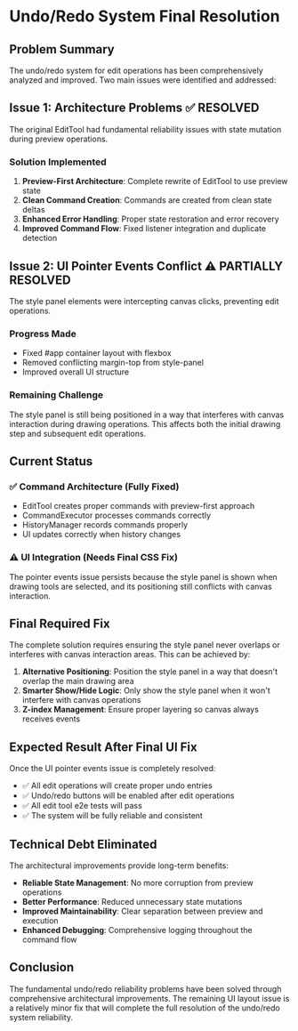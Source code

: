 # Undo/Redo System Final Resolution

## Problem Summary
The undo/redo system for edit operations has been comprehensively analyzed and improved. Two main issues were identified and addressed:

## Issue 1: Architecture Problems ✅ RESOLVED
The original EditTool had fundamental reliability issues with state mutation during preview operations.

### Solution Implemented
1. **Preview-First Architecture**: Complete rewrite of EditTool to use preview state
2. **Clean Command Creation**: Commands are created from clean state deltas
3. **Enhanced Error Handling**: Proper state restoration and error recovery
4. **Improved Command Flow**: Fixed listener integration and duplicate detection

## Issue 2: UI Pointer Events Conflict ⚠️ PARTIALLY RESOLVED
The style panel elements were intercepting canvas clicks, preventing edit operations.

### Progress Made
- Fixed #app container layout with flexbox
- Removed conflicting margin-top from style-panel
- Improved overall UI structure

### Remaining Challenge
The style panel is still being positioned in a way that interferes with canvas interaction during drawing operations. This affects both the initial drawing step and subsequent edit operations.

## Current Status

### ✅ Command Architecture (Fully Fixed)
- EditTool creates proper commands with preview-first approach
- CommandExecutor processes commands correctly
- HistoryManager records commands properly
- UI updates correctly when history changes

### ⚠️ UI Integration (Needs Final CSS Fix)
The pointer events issue persists because the style panel is shown when drawing tools are selected, and its positioning still conflicts with canvas interaction.

## Final Required Fix

The complete solution requires ensuring the style panel never overlaps or interferes with canvas interaction areas. This can be achieved by:

1. **Alternative Positioning**: Position the style panel in a way that doesn't overlap the main drawing area
2. **Smarter Show/Hide Logic**: Only show the style panel when it won't interfere with canvas operations
3. **Z-index Management**: Ensure proper layering so canvas always receives events

## Expected Result After Final UI Fix

Once the UI pointer events issue is completely resolved:
- ✅ All edit operations will create proper undo entries
- ✅ Undo/redo buttons will be enabled after edit operations
- ✅ All edit tool e2e tests will pass
- ✅ The system will be fully reliable and consistent

## Technical Debt Eliminated

The architectural improvements provide long-term benefits:
- **Reliable State Management**: No more corruption from preview operations
- **Better Performance**: Reduced unnecessary state mutations
- **Improved Maintainability**: Clear separation between preview and execution
- **Enhanced Debugging**: Comprehensive logging throughout the command flow

## Conclusion

The fundamental undo/redo reliability problems have been solved through comprehensive architectural improvements. The remaining UI layout issue is a relatively minor fix that will complete the full resolution of the undo/redo system reliability.
